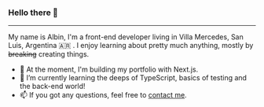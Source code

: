 ### Hello there 👋
---

My name is Albin, I'm a front-end developer living in Villa Mercedes, San Luis, Argentina 🇦🇷 . I enjoy learning about pretty much anything, mostly by ~~breaking~~ creating things.

- 🔭  At the moment, I'm building my portfolio with Next.js.
- 🌱  I’m currently learning the deeps of TypeScript, basics of testing and the back-end world!  
- 📫  If you got any questions, feel free to [contact me](mailto:albin@wotoszyn.com).
